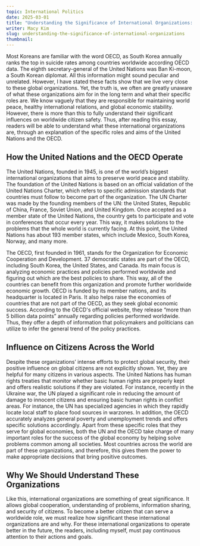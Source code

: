```yaml
---
topic: International Politics
date: 2025-03-01
title: "Understanding the Significance of International Organizations: United Nations and OECD"
writer: Macy Kim
slug: understanding-the-significance-of-international-organizations
thumbnail: 
---
```

Most Koreans are familiar with the word OECD, as South Korea annually ranks the top in suicide rates among countries worldwide according OECD data. The eighth secretary-general of the United Nations was Ban Ki-moon, a South Korean diplomat. All this information might sound peculiar and unrelated. However, I have stated these facts show that we live very close to these global organizations. Yet, the truth is, we often are greatly unaware of what these organizations aim for in the long term and what their specific roles are. We know vaguely that they are responsible for maintaining world peace, healthy international relations, and global economic stability. However, there is more than this to fully understand their significant influences on worldwide citizen safety. Thus, after reading this essay, readers will be able to understand what these international organizations are, through an explanation of the specific roles and aims of the United Nations and the OECD. 

## How the United Nations and the OECD Operate
The United Nations, founded in 1945, is one of the world’s biggest international organizations that aims to preserve world peace and stability. The foundation of the United Nations is based on an official validation of the United Nations Charter, which refers to specific admission standards that countries must follow to become part of the organization. The UN Charter was made by the founding members of the UN: the United States, Republic of China, France, Soviet Union, and United Kingdom. Once accepted as a member state of the United Nations, the country gets to participate and vote in conferences that occur every year. This way, it makes solutions to the problems that the whole world is currently facing. At this point, the United Nations has about 193 member states, which include Mexico, South Korea, Norway, and many more. 
 
The OECD, first founded in 1961, stands for the Organization for Economic Cooperation and Development. 37 democratic states are part of the OECD, including South Korea, the United States, and Canada. Its main focus is analyzing economic practices and policies performed worldwide and figuring out which are the best policies to share. This way, all of the countries can benefit from this organization and promote further worldwide economic growth. OECD is funded by its member nations, and its headquarter is located in Paris. It also helps raise the economies of countries that are not part of the OECD, as they seek global economic success. According to the OECD's official website, they release “more than 5 billion data points” annually regarding policies performed worldwide. Thus, they offer a depth of information that policymakers and politicians can utilize to infer the general trend of the policy practices. 


## Influence on Citizens Across the World
Despite these organizations’ intense efforts to protect global security, their positive influence on global citizens are not explicitly shown. Yet, they are helpful for many citizens in various aspects. The United Nations has human rights treaties that monitor whether basic human rights are properly kept and offers realistic solutions if they are violated. For instance, recently in the Ukraine war, the UN played a significant role in reducing the amount of damage to innocent citizens and ensuring basic human rights in conflict areas. For instance, the UN has specialized agencies in which they rapidly locate local staff to place food sources in warzones. In addition, the OECD accurately analyzes general poverty and unemployment trends and offers specific solutions accordingly. Apart from these specific roles that they serve for global economies, both the UN and the OECD take charge of many important roles for the success of the global economy by helping solve problems common among all societies. Most countries across the world are part of these organizations, and therefore, this gives them the power to make appropriate decisions that bring positive outcomes.

## Why We Should Understand These Organizations
Like this, international organizations are something of great significance. It allows global cooperation, understanding of problems, information sharing, and security of citizens. To become a better citizen that can serve a worldwide role, we must realize how significant these international organizations are and why. For these international organizations to operate better in the future, the readers, including myself, must pay continuous attention to their actions and goals. 
